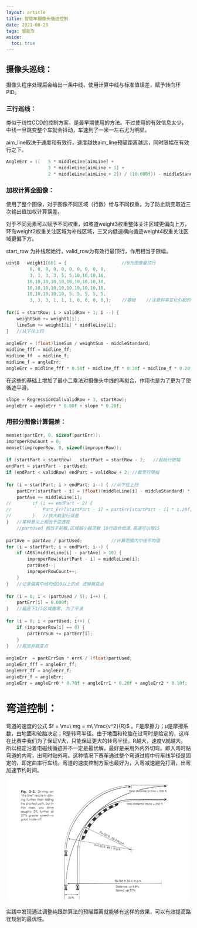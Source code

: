 ```yaml
---
layout: article
title: 智能车摄像头循迹控制
date: 2021-08-28
tags: 智能车
aside:
  toc: true
---
```


## 摄像头巡线：

摄像头程序处理后会给出一条中线，使用计算中线与标准值误差，赋予转向环PID。

### 三行巡线：

类似于线性CCD的控制方案，是最早期使用的方法。不过使用的有效信息太少，中线一旦跳变整个车就会抖动，车速到了一米一左右尤为明显。

aim_line取决于速度和有效行，速度越快aim_line预瞄距离越远，同时限幅在有效行之下。

```c
AngleErr = ((	5 * middleLine[aimLine] +
				3 * middleLine[aimLine + 1] +
				2 * middleLine[aimLine + 2]) / (10.000f)) - middleStandard;
```

### 加权计算全图像：

使用了整个图像，对于图像不同区域（行数）给与不同权重。为了防止跳变取近三次输出值加权计算误差。

对于不同元素可以赋予不同权重，如坡道weight3权重整体关注区域更偏向上方，环岛weight2权重关注区域为补线区域，三叉内低速横向循迹weight4权重关注区域更偏下方。

start_row 为补线起始行，valid_row为有效行最顶行，作用相当于限幅。

```c
uint8   weight1[60] = {						//0为图像最顶行
         0, 0, 0, 0, 0, 0, 0, 0, 0, 0,
         1, 1, 3, 3, 5, 5,10,10,10,10,
        10,10,10,10,10,10,10,10,10,10,
        10,10,10,10,10,10,10,10,10,10,
        10,10,10,10,10, 5, 5, 5, 5, 5,
         3, 3, 3, 1, 1, 1, 0, 0, 0, 0,};    //基础    //注意斜率变化引起的跳变,要平滑

for(i = startRow; i > validRow + 1; i --) {
    weightSum += weight1[i];
    lineSum += weight1[i] * middleLine[i];
}   //从下往上扫

angleErr = (float)lineSum / weightSum - middleStandard;
midline_fff = midline_ff;
midline_ff  = midline_f;
midline_f = angleErr;
angleErr = midline_fff * 0.50f + midline_ff * 0.30f + midline_f * 0.20f;
```

在这些的基础上增加了最小二乘法对摄像头中线的再拟合，作用也是为了更为了使循迹平滑。

```   c
slope = RegressionCal(validRow + 3, startRow); 
angleErr = angleErr * 0.80f + slope * 0.20f;
```

### 用部分图像计算偏差：

```c
memset(partErr, 0, sizeof(partErr));
improperRowCount = 0;
memset(improperRow, 0, sizeof(improperRow));

if (startPart > startRow)	startPart = startRow - 2;	//起始行限幅
endPart = startPart - partUsed;
if (endPart < validRow)	endPart = validRow + 2;	//截至行限幅

for (i = startPart; i > endPart; i--) {	//从下往上扫
    partErr[startPart - i] = (float)(middleLine[i] - middleStandard) * 100.0f / ((float)imgRealWidth[i] / 2.0f);
    partAve += middleLine[i];
//        if (i == endPart - 2) {
//            Part_Err[startPart - i] = partErr[startPart - i] * 1.20f;
//        }   //放大截至行误差
}	//某种意义上相当于逆透视
	//partUsed 相当于前瞻,区域越小越灵敏 10行适合低速,高速可以取15

partAve = partAve / partUsed;			//计算范围内中线平均值
for (i = startPart; i > endPart; i--) {
    if (ABS(middleLine[i] - partAve) > 10) {
        improperRow[startPart - i] = middleLine[i];
        partUsed--;
        improperRowCount++;
    }
}   //记录偏离中线均值10以上的点 滤掉跳变点

for (i = 0; i < (partUsed / 5); i++) {
    partErr[i] = 0.000f;
}   //最底下1/5区域置零, 为了平滑

for (i = 0; i < partUsed; i++) {
    if (improperRow[i] == 0) {
        partErrSum += partErr[i];
    }
}   //累加非跳变点

angleErr  = partErrSum * errK / (float)partUsed;
angleErr_fff = angleErr_ff;
angleErr_ff = angleErr_f;
angleErr_f = angleErr;
angleErr = angleErr0 * 0.70f + angleErr1 * 0.20f + angleErr2 * 0.10f;
```

# 弯道控制：

弯道的速度的公式 $f = \mu\ mg = m\ \frac{v^2}{R}$ 。F是摩擦力；$\mu$是摩擦系数，由地面和轮胎决定；R是转弯半径。由于地面和轮胎在过弯时是给定的，这样在比赛中我们为了保证V大，只能保证更大的转弯半径。R越大，速度V就越大。所以稳定沿着电磁线循迹并不一定是最优解，最好是采用外内外切弯。即入弯时贴弯道的内弯，出弯时贴外弯。这种情况下赛车通过整个弯道过程中行车线半径是固定的，即定曲率行车线。弯道的速度控制方案也最好为，入弯减速避免打滑，出弯加速节约时间。

<img src="https://raw.githubusercontent.com/ittuann/ittuann.github.io/main/_posts/_img/CarTracking1.png" alt="img" style="zoom: 75%;" />

实践中发现通过调整纯跟踪算法的预瞄距离就能够有这样的效果，可以有效提高路径规划的最优性。

